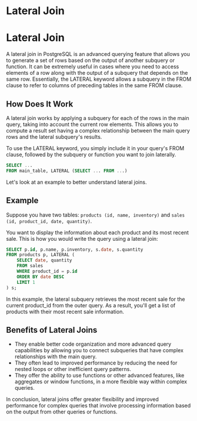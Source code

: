 # Lateral Join

# Lateral Join

A lateral join in PostgreSQL is an advanced querying feature that allows you to generate a set of rows based on the output of another subquery or function. It can be extremely useful in cases where you need to access elements of a row along with the output of a subquery that depends on the same row. Essentially, the LATERAL keyword allows a subquery in the FROM clause to refer to columns of preceding tables in the same FROM clause.

## How Does It Work

A lateral join works by applying a subquery for each of the rows in the main query, taking into account the current row elements. This allows you to compute a result set having a complex relationship between the main query rows and the lateral subquery's results.

To use the LATERAL keyword, you simply include it in your query's FROM clause, followed by the subquery or function you want to join laterally.

```sql
SELECT ...
FROM main_table, LATERAL (SELECT ... FROM ...)
```

Let's look at an example to better understand lateral joins.

## Example

Suppose you have two tables: `products (id, name, inventory)` and `sales (id, product_id, date, quantity)`.

You want to display the information about each product and its most recent sale. This is how you would write the query using a lateral join:

```sql
SELECT p.id, p.name, p.inventory, s.date, s.quantity
FROM products p, LATERAL (
    SELECT date, quantity
    FROM sales
    WHERE product_id = p.id
    ORDER BY date DESC
    LIMIT 1
) s;
```

In this example, the lateral subquery retrieves the most recent sale for the current product_id from the outer query. As a result, you'll get a list of products with their most recent sale information.

## Benefits of Lateral Joins

- They enable better code organization and more advanced query capabilities by allowing you to connect subqueries that have complex relationships with the main query.
- They often lead to improved performance by reducing the need for nested loops or other inefficient query patterns.
- They offer the ability to use functions or other advanced features, like aggregates or window functions, in a more flexible way within complex queries.

In conclusion, lateral joins offer greater flexibility and improved performance for complex queries that involve processing information based on the output from other queries or functions.